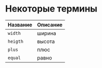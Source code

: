# Некоторые термины

**Название** | **Описание**
----     | ----
`width`  | ширина
`heigth` | высота
`plus`   | плюс
`equal`  | равно
